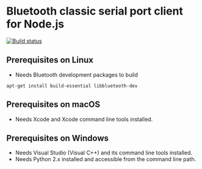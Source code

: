 # Bluetooth classic serial port client for Node.js

[![Build status](https://ci.appveyor.com/api/projects/status/5pj8g6rh9ml9v52a?svg=true)](https://ci.appveyor.com/project/lrahobisoa/bluetooth-classic-serialport-client)

## Prerequisites on Linux

* Needs Bluetooth development packages to build

`apt-get install build-essential libbluetooth-dev`

## Prerequisites on macOS

* Needs Xcode and Xcode command line tools installed.

## Prerequisites on Windows

* Needs Visual Studio (Visual C++) and its command line tools installed.
* Needs Python 2.x installed and accessible from the command line path.
